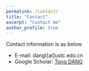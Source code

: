 ```yaml
---
permalink: /contact/
title: "Contact"
excerpt: "Contact me"
author_profile: true
---
```

Contact information is as below

* E-mail: dangt[at]ustc.edu.cn
* Google Scholar: [Tong DANG](https://scholar.google.com/citations?user=K7JUackAAAAJ&hl=en)
